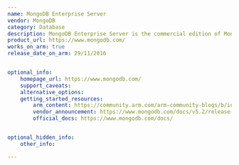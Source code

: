 ```yaml
---
name: MongoDB Enterprise Server
vendor: MongoDB
category: Database
description: MongoDB Enterprise Server is the commercial edition of MongoDB, which includes additional capabilities such as in-memory storage engine for high throughput and low latency, advanced security features like LDAP and Kerberos access controls, and encryption for data at rest.
product_url: https://www.mongodb.com/
works_on_arm: true
release_date_on_arm: 29/11/2016


optional_info:
    homepage_url: https://www.mongodb.com/
    support_caveats:
    alternative_options:
    getting_started_resources:
        arm_content: https://community.arm.com/arm-community-blogs/b/infrastructure-solutions-blog/posts/mongodb-performance-on-aws-with-the-arm-graviton2
        vendor_announcement: https://www.mongodb.com/docs/v5.2/release-notes/3.4/
        official_docs: https://www.mongodb.com/docs/


optional_hidden_info:
    other_info:

---
```


